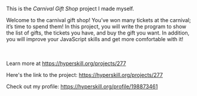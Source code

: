 This is the *Carnival Gift Shop* project I made myself.


<p>Welcome to the carnival gift shop! You&rsquo;ve won many tickets at the carnival; it&rsquo;s time to spend them! In this project, you will write the program to show the list of gifts, the tickets you have, and buy the gift you want. In addition, you will improve your JavaScript skills and get more comfortable with it!</p><br/><br/>Learn more at <a href="https://hyperskill.org/projects/277?utm_source=ide&utm_medium=ide&utm_campaign=ide&utm_content=project-card">https://hyperskill.org/projects/277</a>

Here's the link to the project: https://hyperskill.org/projects/277

Check out my profile: https://hyperskill.org/profile/198873461